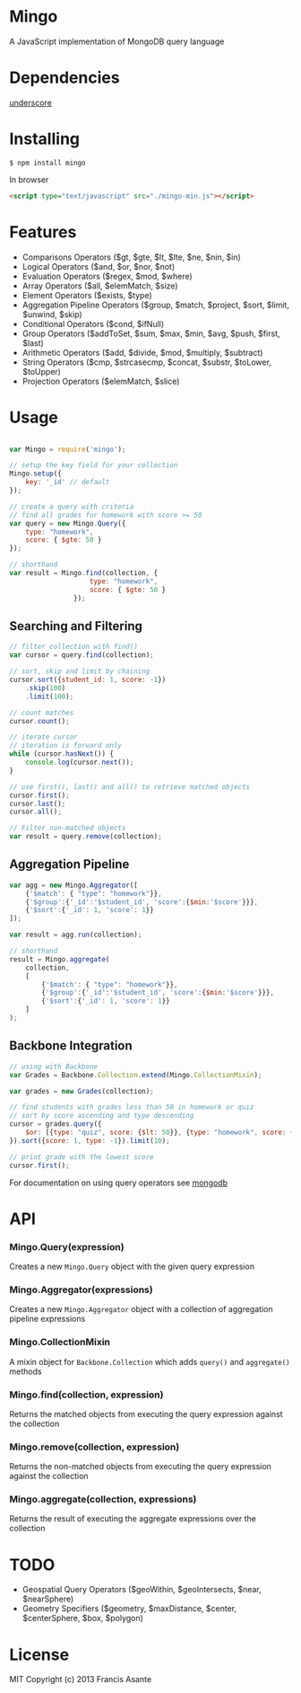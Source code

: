 # Mingo
A JavaScript implementation of MongoDB query language

# Dependencies
[underscore](https://github.com/jashkenas/underscore)

# Installing
```$ npm install mingo```

In browser
```html
<script type="text/javascript" src="./mingo-min.js"></script>
```

# Features
- Comparisons Operators ($gt, $gte, $lt, $lte, $ne, $nin, $in)
- Logical Operators ($and, $or, $nor, $not)
- Evaluation Operators ($regex, $mod, $where)
- Array Operators ($all, $elemMatch, $size)
- Element Operators ($exists, $type)
- Aggregation Pipeline Operators ($group, $match, $project, $sort, $limit, $unwind, $skip)
- Conditional Operators ($cond, $ifNull)
- Group Operators ($addToSet, $sum, $max, $min, $avg, $push, $first, $last)
- Arithmetic Operators ($add, $divide, $mod, $multiply, $subtract)
- String Operators ($cmp, $strcasecmp, $concat, $substr, $toLower, $toUpper)
- Projection Operators ($elemMatch, $slice)

# Usage
```javascript

var Mingo = require('mingo');

// setup the key field for your collection
Mingo.setup({
    key: '_id' // default
});

// create a query with criteria
// find all grades for homework with score >= 50
var query = new Mingo.Query({
    type: "homework",
    score: { $gte: 50 }
});

// shorthand
var result = Mingo.find(collection, {
                    type: "homework",
                    score: { $gte: 50 }
                });
```

## Searching and Filtering
```javascript
// filter collection with find()
var cursor = query.find(collection);

// sort, skip and limit by chaining
cursor.sort({student_id: 1, score: -1})
    .skip(100)
    .limit(100);

// count matches
cursor.count();

// iterate cursor
// iteration is forward only
while (cursor.hasNext()) {
    console.log(cursor.next());
}

// use first(), last() and all() to retrieve matched objects
cursor.first();
cursor.last();
cursor.all();

// Filter non-matched objects
var result = query.remove(collection);
```

## Aggregation Pipeline
```javascript
var agg = new Mingo.Aggregator([
    {'$match': { "type": "homework"}},
    {'$group':{'_id':'$student_id', 'score':{$min:'$score'}}},
    {'$sort':{'_id': 1, 'score': 1}}
]);

var result = agg.run(collection);

// shorthand
result = Mingo.aggregate(
    collection,
    [
        {'$match': { "type": "homework"}},
        {'$group':{'_id':'$student_id', 'score':{$min:'$score'}}},
        {'$sort':{'_id': 1, 'score': 1}}
    ]
);
```

## Backbone Integration
```javascript
// using with Backbone
var Grades = Backbone.Collection.extend(Mingo.CollectionMixin);

var grades = new Grades(collection);

// find students with grades less than 50 in homework or quiz
// sort by score ascending and type descending
cursor = grades.query({
    $or: [{type: "quiz", score: {$lt: 50}}, {type: "homework", score: {$lt: 50}}]
}).sort({score: 1, type: -1}).limit(10);

// print grade with the lowest score
cursor.first();
```

For documentation on using query operators see [mongodb](http://docs.mongodb.org/manual/reference/operator/query/)

# API
### Mingo.Query(expression)
Creates a new ```Mingo.Query``` object with the given query expression

### Mingo.Aggregator(expressions)
Creates a new ```Mingo.Aggregator``` object with a collection of aggregation pipeline expressions

### Mingo.CollectionMixin
A mixin object for ```Backbone.Collection``` which adds ```query()``` and ```aggregate()``` methods

### Mingo.find(collection, expression)
Returns the matched objects from executing the query expression against the collection

### Mingo.remove(collection, expression)
Returns the non-matched objects from executing the query expression against the collection

### Mingo.aggregate(collection, expressions)
Returns the result of executing the aggregate expressions over the collection

# TODO
 - Geospatial Query Operators ($geoWithin, $geoIntersects, $near, $nearSphere)
 - Geometry Specifiers ($geometry, $maxDistance, $center, $centerSphere, $box, $polygon)

# License
MIT Copyright (c) 2013 Francis Asante